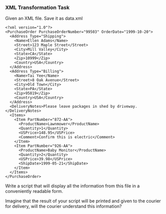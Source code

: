 ### XML Transformation Task

Given an XML file. Save it as data.xml

```
<?xml version="1.0"?>
<PurchaseOrder PurchaseOrderNumber="99503" OrderDate="1999-10-20">
  <Address Type="Shipping">
    <Name>Ellen Adams</Name>
    <Street>123 Maple Street</Street>
    <City>Mill Valley</City>
    <State>CA</State>
    <Zip>10999</Zip>
    <Country>USA</Country>
  </Address>
  <Address Type="Billing">
    <Name>Tai Yee</Name>
    <Street>8 Oak Avenue</Street>
    <City>Old Town</City>
    <State>PA</State>
    <Zip>95819</Zip>
    <Country>USA</Country>
  </Address>
  <DeliveryNotes>Please leave packages in shed by driveway.</DeliveryNotes>
  <Items>
    <Item PartNumber="872-AA">
      <ProductName>Lawnmower</ProductName>
      <Quantity>1</Quantity>
      <USPrice>148.95</USPrice>
      <Comment>Confirm this is electric</Comment>
    </Item>
    <Item PartNumber="926-AA">
      <ProductName>Baby Monitor</ProductName>
      <Quantity>2</Quantity>
      <USPrice>39.98</USPrice>
      <ShipDate>1999-05-21</ShipDate>
    </Item>
  </Items>
</PurchaseOrder>
```

Write a script that will display all the information from this file in a conveniently readable form.

Imagine that the result of your script will be printed and given to the courier for delivery, will the courier understand this information?


